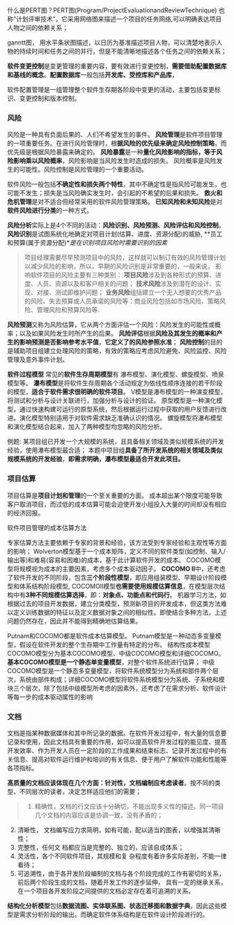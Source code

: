  什么是PERT图？PERT图(Program/ProjectEvaluationandReviewTechnique)
 也称“计划评审技术”，它采用网络图来描述一个项目的任务网络,可以明确表达项目人物之间的依赖关系；
 
 ganntt图， 用水平条状图描述，以日历为基准描述项目人物，可以清楚地表示人物的持续时间和任务之间的并行，但是不能清晰地描述各个任务之间的依赖关系；
 
 **软件变更控制**是变更管理的重要内容，要有效进行变更控制，**需要借助配置数据库和基线的概念**。**配置数据库**一般包括**开发库、受控库和产品库**， 
 
 软件配置管理是一组管理整个软件生存期各阶段中变更的活动，主要包括变更标识、变更控制和版本控制。
 
###  风险
 风险是一种具有负面后果的、人们不希望发生的事件。
 **风险管理**是软件项目管理的一项重要任务。在进行风险管理时，根**据风险的优先级来确定风险控制策略**，而优先级是根据风险暴露来确定的。
 **风险暴露**是一种**量化风险影响的指标，等于风险影响乘以风险概率**，风险影响是当风险发生时造成的损失。
 风险概率是风险发生的可能性。风险控制是风险管理的一个重要活动。
 
 软件风险一般包括**不确定性和损失两个特性**，其中不确定性是指风险可能发生，也可能不发生；损失是当风险确实发生时，会引起的不希望的后果和损失。
 **救火和危机管理**是对不适合但经常采用的软件风险管理策略。
 **已知风险和未知风险**是对**软件风险进行分类**的一种方式。
 
 
 **风险分析**实际上是4个不同的活动：**风险识别、风险预测、风险评估和风险控制**。 
 **风险识别**是试图系统化地确定对项目计划(估算、进度、资源分配)的威胁, **员工和预算(属于资源分配)**是在识别项目风险时需要识别的因素*
  >项目经理需要尽早预测项目中的风险，这样就可以制订有效的风险管理计划以减少风险的影响，所以，早期的风险识别是非常重要的，一般来说，
 影响软件项目的风险主要有三种类别：
 **项目风险**涉及到各种形式的预算、进度、人员、资源以及和客户相关的问题；
 **技术风险**涉及到潜在的设计、实现、对接、测试即维护问题；
 **业务风险**组括建立一个无人想要的优秀产品的风险、失去预算或人员承诺的风险等：商业风险包括如市场风险、策略风险、管理风险和预算风险等.
 
 **风险预测**又称为风险估算，它从两个方面评估一个风险：风险发生的可能性或概率；以及如果风险发生时所产生的后果。
 **风险评估**根据**风险及其发生的概率和产生的影响预测是否影响参考水平值**，**它定义了的风险参照水准**；
 **风险控制**的目的是辅助项目组建立处理风险的策略，有效的策略应考虑风险避免、风险监控、风险管理及意外事件计划。
 

**软件过程模型**
 常见的**软件生存周期模型**有 瀑布模型、演化模型、螺旋模型、喷泉模型等。
 **瀑布模型**是将软件生存周期各个活动规定为依线性顺序连接的若干阶段的模型，**适合于软件需求很明确的软件项目**。
 V模型是瀑布模型的一种演变模型，将测试和分析与设计关联进行，加强分析与设计的验证。
 原型模型是一种演化模型，通过快速构建可运行的原型系统，然后根据运行过程中获取的用户反馈进行改进。演化模型特别适用于对软件需求缺乏准确认识的情况。
 螺旋模型将瀑布模型和演化模型结合起来，加入了两种模型均忽略的风险分析。
 
 例题: 某项目组已开发一个大规模的系统，且具备相关领域及类似规模系统的开发经验，使用瀑布模型最合适；
本题中项目组**具备了所开发系统的相关领域及类似规模系统的开发经验**，**即需求明确，瀑布模型最适合开发此项目。**



### **项目估算**
项目估算是**项目计划和管理**的一个至关重要的方面。
成本超出某个限度可能导致客户取消项目，而过低的成本估算可能会迫使开发小组投入大量的时间却没有相应的经济回报。

软件项目管理的成本估算方法

专家估算方法主要依赖于专家的背景和经验，该方法受到专家经验和主观性等方面的影响；
Wolverton模型基于一个成本矩阵，定义不同的软件类型(如控制、输入/输出等)和难易(容易和困难)的成本，基于此计算软件开发的成本。
COCOMO模型将规模视为成本的主要因素，考虑多个成本驱动因子。
**COCOMO II**中，还考虑了软件开发的不同阶段，包含**三个阶段性模型**，即应用组装模型、早期设计阶段模型和体系结构阶段模型, COCOMOII模型**也需要使用规模估算信息**，在模型层次结构中有**3种不同规模估算选择**，即：**对象点、功能点和代码行**。
机器学习方法，如根据过去的项目开发数据，建立分类模型，预测新项目的开发成本，但这类方法难以定义训练数据的特征以及定义数据对象之间的相似性。即使结合多种方法，上述问题仍然存在，因此并不能得到精确地估算结果。

Putnam和COCOMO都是软件成本估算模型。
Putnam模型是一种动态多变量模型，假设在软件开发的整个生存期中工作量有特定的分布。
结构性成本模型COCOMO模型分为基本COCOMO模型、中级COCOMO模型和详细COCOMO。
**基本COCOMO模型是一个静态单变量模型**，对整个软件系统进行估算；
中级COCOMO模型是一个静态多变量模型，将软件系统模型分为系统和部件两个层次，系统由部件构成；详细COCOMO模型将软件系统模型分为系统、子系统和模块三个层次，除了包括中级模型所考虑的因素外，还考虑了在需求分析、软件设计等每一步的成本驱动属性的影响




### 文档

文档是指某种数据媒体和其中所记录的数据。在软件开发过程中，有大量的信息要记录和使用，因此文档具有重要的作用，如可以提高软件开发过程的能见度、提髙开发效率、作为开发人员在一定阶段的工作成果和结束标志、记录开发过程中的有关信息、提高对软件运行维护和培训的有关信息、便于用户了解软件功能和性能等各项指标。

**髙质量的文档应该体现在几个方面：针对性，文档编制应考虑读者**。按不同的类型、不同层次的读者，决定怎样适应他们的需要；

>1. 精确性，文档的行文应该十分确切，不能出现多义性的描述。同一项目几个文档的内容应该是协调一致，没有矛盾的；
2. 清晰性， 文档编写应力求简明，如有可能，配以适当的图表，以增强其清晰性；
3. 完整性，任何文 档都应当是完整的、独立的，应该自成体系；
4. 灵活性，各个不同软件项目，其规模和复 杂程度有着许多实际差别，不能一律看待；
5. 可追溯性，由于各开发阶段编制的文档与各个阶段完成的工作有密切的关系，前后两个阶段生成的文档，随着开发工作的逐步延伸， 具有一定的继承关系，在一个项目各开发阶段之间提供的文档必定存在着可追溯的关系。

**结构化分析模型**包括**数据流图、实体联系图、状态迁移图和数据字典**，因此这些模型是需求分析阶段的输出。而确定软件体系结构是在软件设计阶段进行的。